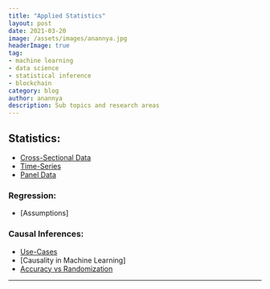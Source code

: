 ```yaml
---
title: "Applied Statistics"
layout: post
date: 2021-03-20
image: /assets/images/anannya.jpg
headerImage: true
tag:
- machine learning
- data science
- statistical inference
- blockchain
category: blog
author: anannya
description: Sub topics and research areas 
---
```



## Statistics:

- [Cross-Sectional Data](#evidence)
- [Time-Series](#evidence)
- [Panel Data](#side-by-side)

### Regression:

- [Assumptions]


### Causal Inferences:

- [Use-Cases][1]
- [Causality in Machine Learning]
- [Accuracy vs Randomization][1]


---

[1]:https://github.com/Anannya2021/Anannya2021.github.io/blob/gh-pages/assets/2021-03-20-Causality.markdown




